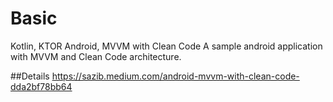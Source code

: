 # Basic
Kotlin, KTOR
Android, MVVM with Clean Code
A sample android application with MVVM and Clean Code architecture.

##Details
https://sazib.medium.com/android-mvvm-with-clean-code-dda2bf78bb64
